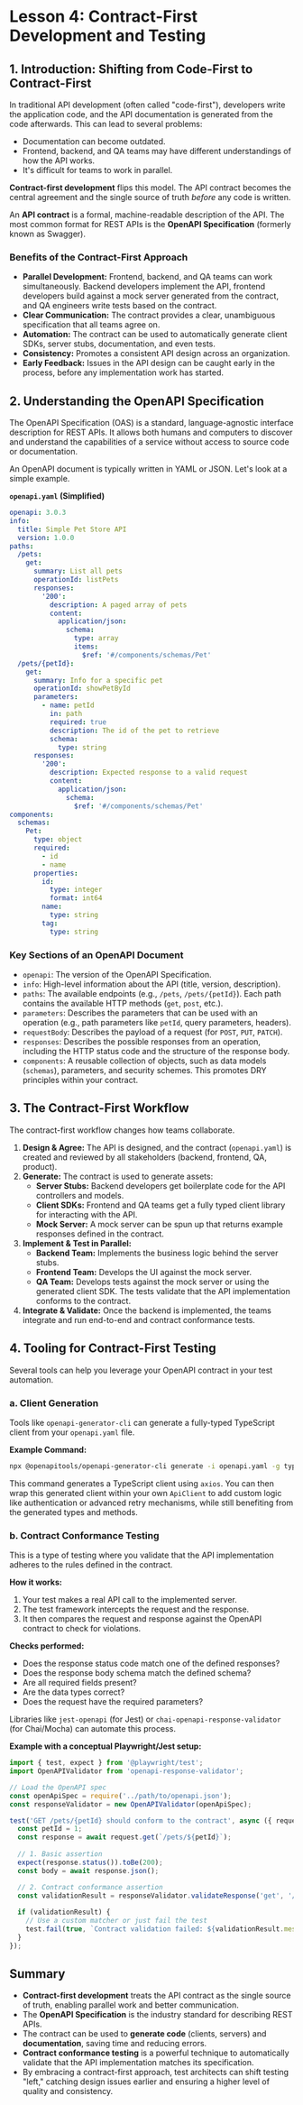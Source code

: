 # Lesson 4: Contract-First Development and Testing

## 1. Introduction: Shifting from Code-First to Contract-First

In traditional API development (often called "code-first"), developers write the application code, and the API documentation is generated from the code afterwards. This can lead to several problems:
-   Documentation can become outdated.
-   Frontend, backend, and QA teams may have different understandings of how the API works.
-   It's difficult for teams to work in parallel.

**Contract-first development** flips this model. The API contract becomes the central agreement and the single source of truth *before* any code is written.

An **API contract** is a formal, machine-readable description of the API. The most common format for REST APIs is the **OpenAPI Specification** (formerly known as Swagger).

### Benefits of the Contract-First Approach

-   **Parallel Development:** Frontend, backend, and QA teams can work simultaneously. Backend developers implement the API, frontend developers build against a mock server generated from the contract, and QA engineers write tests based on the contract.
-   **Clear Communication:** The contract provides a clear, unambiguous specification that all teams agree on.
-   **Automation:** The contract can be used to automatically generate client SDKs, server stubs, documentation, and even tests.
-   **Consistency:** Promotes a consistent API design across an organization.
-   **Early Feedback:** Issues in the API design can be caught early in the process, before any implementation work has started.

## 2. Understanding the OpenAPI Specification

The OpenAPI Specification (OAS) is a standard, language-agnostic interface description for REST APIs. It allows both humans and computers to discover and understand the capabilities of a service without access to source code or documentation.

An OpenAPI document is typically written in YAML or JSON. Let's look at a simple example.

**`openapi.yaml` (Simplified)**

```yaml
openapi: 3.0.3
info:
  title: Simple Pet Store API
  version: 1.0.0
paths:
  /pets:
    get:
      summary: List all pets
      operationId: listPets
      responses:
        '200':
          description: A paged array of pets
          content:
            application/json:    
              schema:
                type: array
                items:
                  $ref: '#/components/schemas/Pet'
  /pets/{petId}:
    get:
      summary: Info for a specific pet
      operationId: showPetById
      parameters:
        - name: petId
          in: path
          required: true
          description: The id of the pet to retrieve
          schema:
            type: string
      responses:
        '200':
          description: Expected response to a valid request
          content:
            application/json:
              schema:
                $ref: '#/components/schemas/Pet'
components:
  schemas:
    Pet:
      type: object
      required:
        - id
        - name
      properties:
        id:
          type: integer
          format: int64
        name:
          type: string
        tag:
          type: string
```

### Key Sections of an OpenAPI Document

-   `openapi`: The version of the OpenAPI Specification.
-   `info`: High-level information about the API (title, version, description).
-   `paths`: The available endpoints (e.g., `/pets`, `/pets/{petId}`). Each path contains the available HTTP methods (`get`, `post`, etc.).
-   `parameters`: Describes the parameters that can be used with an operation (e.g., path parameters like `petId`, query parameters, headers).
-   `requestBody`: Describes the payload of a request (for `POST`, `PUT`, `PATCH`).
-   `responses`: Describes the possible responses from an operation, including the HTTP status code and the structure of the response body.
-   `components`: A reusable collection of objects, such as data models (`schemas`), parameters, and security schemes. This promotes DRY principles within your contract.

## 3. The Contract-First Workflow

The contract-first workflow changes how teams collaborate.

1.  **Design & Agree:** The API is designed, and the contract (`openapi.yaml`) is created and reviewed by all stakeholders (backend, frontend, QA, product).
2.  **Generate:** The contract is used to generate assets:
    -   **Server Stubs:** Backend developers get boilerplate code for the API controllers and models.
    -   **Client SDKs:** Frontend and QA teams get a fully typed client library for interacting with the API.
    -   **Mock Server:** A mock server can be spun up that returns example responses defined in the contract.
3.  **Implement & Test in Parallel:**
    -   **Backend Team:** Implements the business logic behind the server stubs.
    -   **Frontend Team:** Develops the UI against the mock server.
    -   **QA Team:** Develops tests against the mock server or using the generated client SDK. The tests validate that the API implementation conforms to the contract.
4.  **Integrate & Validate:** Once the backend is implemented, the teams integrate and run end-to-end and contract conformance tests.

## 4. Tooling for Contract-First Testing

Several tools can help you leverage your OpenAPI contract in your test automation.

### a. Client Generation

Tools like `openapi-generator-cli` can generate a fully-typed TypeScript client from your `openapi.yaml` file.

**Example Command:**

```bash
npx @openapitools/openapi-generator-cli generate -i openapi.yaml -g typescript-axios -o src/api/generated-client
```

This command generates a TypeScript client using `axios`. You can then wrap this generated client within your own `ApiClient` to add custom logic like authentication or advanced retry mechanisms, while still benefiting from the generated types and methods.

### b. Contract Conformance Testing

This is a type of testing where you validate that the API implementation adheres to the rules defined in the contract.

**How it works:**
1.  Your test makes a real API call to the implemented server.
2.  The test framework intercepts the request and the response.
3.  It then compares the request and response against the OpenAPI contract to check for violations.

**Checks performed:**
-   Does the response status code match one of the defined responses?
-   Does the response body schema match the defined schema?
-   Are all required fields present?
-   Are the data types correct?
-   Does the request have the required parameters?

Libraries like `jest-openapi` (for Jest) or `chai-openapi-response-validator` (for Chai/Mocha) can automate this process.

**Example with a conceptual Playwright/Jest setup:**

```typescript
import { test, expect } from '@playwright/test';
import OpenAPIValidator from 'openapi-response-validator';

// Load the OpenAPI spec
const openApiSpec = require('../path/to/openapi.json');
const responseValidator = new OpenAPIValidator(openApiSpec);

test('GET /pets/{petId} should conform to the contract', async ({ request }) => {
  const petId = 1;
  const response = await request.get(`/pets/${petId}`);
  
  // 1. Basic assertion
  expect(response.status()).toBe(200);
  const body = await response.json();

  // 2. Contract conformance assertion
  const validationResult = responseValidator.validateResponse('get', '/pets/{petId}')(response);
  
  if (validationResult) {
    // Use a custom matcher or just fail the test
    test.fail(true, `Contract validation failed: ${validationResult.message}`);
  }
});
```

## Summary

-   **Contract-first development** treats the API contract as the single source of truth, enabling parallel work and better communication.
-   The **OpenAPI Specification** is the industry standard for describing REST APIs.
-   The contract can be used to **generate code** (clients, servers) and **documentation**, saving time and reducing errors.
-   **Contract conformance testing** is a powerful technique to automatically validate that the API implementation matches its specification.
-   By embracing a contract-first approach, test architects can shift testing "left," catching design issues earlier and ensuring a higher level of quality and consistency.